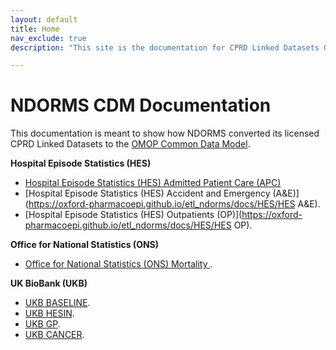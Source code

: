 ```yaml
---
layout: default
title: Home
nav_exclude: true
description: "This site is the documentation for CPRD Linked Datasets OMOP Conversion at NDORMS"

---
```


# NDORMS CDM Documentation

This documentation is meant to show how NDORMS converted its licensed CPRD Linked Datasets to the [OMOP Common Data Model](https://ohdsi.github.io/CommonDataModel).

**Hospital Episode Statistics (HES)**

* [Hospital Episode Statistics (HES) Admitted Patient Care (APC)](https://oxford-pharmacoepi.github.io/etl_ndorms/docs/HES/HES_APC/)
* [Hospital Episode Statistics (HES) Accident and Emergency (A&E)](https://oxford-pharmacoepi.github.io/etl_ndorms/docs/HES/HES A&E).
* [Hospital Episode Statistics (HES) Outpatients (OP)](https://oxford-pharmacoepi.github.io/etl_ndorms/docs/HES/HES OP).

**Office for National Statistics (ONS)**

* [Office for National Statistics (ONS) Mortality ](https://oxford-pharmacoepi.github.io/etl_ndorms/docs/ONS_Mortality).

**UK BioBank (UKB)**

* [UKB BASELINE](https://oxford-pharmacoepi.github.io/etl_ndorms/docs/UK_BIOBANK/UKB_Baseline.md).
* [UKB HESIN](https://oxford-pharmacoepi.github.io/etl_ndorms/docs/UK_BIOBANK/UKB_HESIN.md).
* [UKB GP](https://oxford-pharmacoepi.github.io/etl_ndorms/docs/UK_BIOBANK/UKB_GP.md).
* [UKB CANCER](https://oxford-pharmacoepi.github.io/etl_ndorms/docs/UK_BIOBANK/UKB_Cancer.md).
